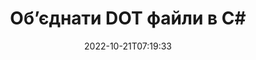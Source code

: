 ---
############################# Static ############################
layout: "auto-gen-merger"
date: 2022-10-21T07:19:33
draft: false
otherformats: dotm dotx epub html mht mhtml odp ods odt one otp ott pdf pps ppsx ppt

############################# Head ############################
head_title: "Об’єднайте DOT файли в C# | DOT Злиття"
head_description: "Об’єднайте декілька файлів DOT в один файл за допомогою API злиття документів C# .NET. Об’єднайте певні сторінки або діапазони сторінок із різних документів в один документ."

############################# Header ############################
title: "Об’єднати DOT файли в C#"
description: "Поєднайте DOT із кількома рядками коду .NET."
bg_image: "https://cms.admin.containerize.com/templates/aspose/App_Themes/V3/images/bg/header1.png"
bg_overlay: false
button:
    enable: true
    icon: "fas fa-arrow-down"
    label: "Завантажте безкоштовну пробну версію"
    link: "https://downloads.groupdocs.com/merger/net"

############################# SubMenu ############################
submenu:
    enable: true

    left:
        img_alt: "GroupDocs.Merger for .NET"
        image: "https://cms.admin.containerize.com/templates/groupdocs/images/product-logos/90x90-noborder/groupdocs-merger-net.png"
        product: "GroupDocs.Merger"
        platform: ".NET"

    middle:
        button:

            # button loop
            - link: "https://apireference.groupdocs.com/merger/net"
              text: "Довідник API"

            # button loop
            - link: "https://github.com/groupdocs-merger"
              text: "Приклади коду"

            # button loop
            - link: "https://products.groupdocs.app/merger/family"
              text: "Живі демонстрації"

            # button loop
            - link: "https://purchase.groupdocs.com/pricing/merger/net"
              text: "Ціноутворення"

    right:
        link_download: "https://downloads.groupdocs.com/merger"
        link_learn: "https://docs.groupdocs.com/merger/net"
        link_buy: "https://purchase.groupdocs.com"

############################# About ############################
about:
    enable: true
    title: "Про API GroupDocs.Merger for .NET"
    content: |
        [GroupDocs.Merger for .NET](/uk/merger/net/) надає зручне рішення для поєднання кількох PDF, Microsoft Office (Word, Excel, PowerPoint, OneNote), OpenDocument, HTML, зображень та багато інших документів в одному файлі в програмах .NET. GroupDocs.Merger заощадить вам багато зусиль, оскільки ви можете об’єднувати DOT документи – немає необхідності встановлювати будь-яке стороннє програмне забезпечення, настільні програми чи плагіни. Тепер не потрібно витрачати час і комбінувати файли вручну! Місія GroupDocs — забезпечити найкращу якість і спростити робочі процеси обробки документів.
        
        GroupDocs.Merger API — це правильний вибір для корпоративних рішень, яким потрібні функції об’єднання файлів. Ці API добре підтримуються на всіх основних операційних системах і платформах, включаючи .NET Framework, .NET Standard, .NET Core, Mono.

############################# Steps ############################
steps:
    enable: true
    title_left: "Як об’єднати кілька файлів DOT"
    content_left: |
        [GroupDocs.Merger for .NET](/uk/merger/net/) полегшує розробникам .NET поєднання двох або більше файлів DOT у своїх програмах, реалізувавши кілька простих кроків.
        
        * Створіть новий екземпляр **Merger** і передайте вихідний шлях до документа як параметр конструктора.
        * Викличте **Join** класу **Merger** і передайте шлях другого вихідного документа.
        * Викличте **Save** класу **Merger**, щоб зберегти об’єднаний документ.

    title_right: "Системні вимоги"
    content_right: |
        API GroupDocs.Merger for .NET підтримуються на всіх основних платформах і операційних системах. Перш ніж виконувати наведений нижче код, переконайтеся, що у вашій системі встановлено такі передумови.

        * Операційні системи: Microsoft Windows, Linux, MacOS
        * Середовища розробки: Visual Studio, Xamarin, MonoDevelop
        * Каркаси: .NET Framework, .NET Standard, .NET Core, Mono
        * Завантажте останню версію GroupDocs.Merger for .NET з [NuGet](https://www.nuget.org/packages/groupdocs.merger)
         
    code: |
     {{% merger/additional-styles %}}
     {{< merger/code-merger title="Як поєднати файли DOT за допомогою прикладу коду C#">}}

        ```csharp    
        // Об’єднайте файли DOT за допомогою API GroupDocs.Merger
        // Створення екземпляра злиття з вхідним документом DOT
        using (Merger merger = new Merger("input1.dot"))
          {
            // Викличте метод Join екземпляра класу Merger і передайте шлях другого вихідного документа
            merger.Join("input2.dot");
    
            // Метод збереження дзвінка екземпляра класу злиття, щоб зберегти об'єднаний документ
            merger.Save("merged-file.dot");
          }
        ```
     {{< /merger/code-merger >}}

############################# Demos ############################
demos:
    enable: true
    title: "Демонстрації в реальному часі – онлайн-додаток для об’єднання документів"
    content: |
       Об’єднайте більше одного файлу DOT просто зараз, відвідавши веб-сайт [GroupDocs.Merger Live Demos](https://products.groupdocs.app/merger/family).
       Жива демонстрація має такі переваги.
        
############################# About Formats ############################
about_formats:
    enable: true

############################# More Formats ############################
more_formats:
    enable: true
    title: "Об’єднання інших форматів документів"
    content: |
        .NET API об’єднання документів для форматів файлів і зображень. Поєднайте деякі з популярних форматів документів, як зазначено нижче.

############################# Back to top ###############################
back_to_top:
    enable: true
---